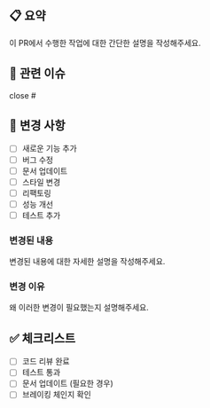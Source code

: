 ## 📋 요약
이 PR에서 수행한 작업에 대한 간단한 설명을 작성해주세요.

## 🔗 관련 이슈
close #

## 🔄 변경 사항
- [ ] 새로운 기능 추가
- [ ] 버그 수정
- [ ] 문서 업데이트
- [ ] 스타일 변경
- [ ] 리팩토링
- [ ] 성능 개선
- [ ] 테스트 추가

### 변경된 내용
변경된 내용에 대한 자세한 설명을 작성해주세요.

### 변경 이유
왜 이러한 변경이 필요했는지 설명해주세요.

## ✅ 체크리스트
- [ ] 코드 리뷰 완료
- [ ] 테스트 통과
- [ ] 문서 업데이트 (필요한 경우)
- [ ] 브레이킹 체인지 확인